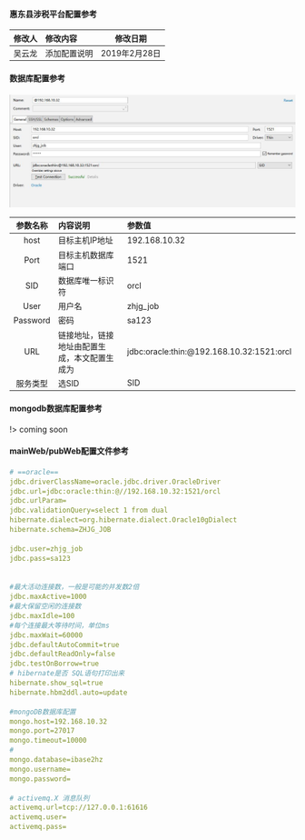 #### 惠东县涉税平台配置参考
  
| 修改人 | 修改内容   |      修改日期      |
|:----------:|:----------|:-------------:|
| 吴云龙| 添加配置说明| 2019年2月28日|


#### 数据库配置参考
![数据库配置参考](32数据库.jpg)

| 参数名称 | 内容说明|参数值
|:----------:|:----------|:----------|
|host|目标主机IP地址|192.168.10.32|
|Port|目标主机数据库端口|1521|
|SID|数据库唯一标识符|orcl|
|User|用户名|zhjg_job|
|Password|密码|sa123|
|URL|链接地址，链接地址由配置生成，本文配置生成为|jdbc:oracle:thin:@192.168.10.32:1521:orcl|
|服务类型|选SID| SID|

#### mongodb数据库配置参考

!> coming soon


#### mainWeb/pubWeb配置文件参考

```yaml
# ==oracle==
jdbc.driverClassName=oracle.jdbc.driver.OracleDriver
jdbc.url=jdbc:oracle:thin:@//192.168.10.32:1521/orcl
jdbc.urlParam=
jdbc.validationQuery=select 1 from dual
hibernate.dialect=org.hibernate.dialect.Oracle10gDialect
hibernate.schema=ZHJG_JOB

jdbc.user=zhjg_job
jdbc.pass=sa123


#最大活动连接数，一般是可能的并发数2倍
jdbc.maxActive=1000
#最大保留空闲的连接数
jdbc.maxIdle=100
#每个连接最大等待时间，单位ms
jdbc.maxWait=60000
jdbc.defaultAutoCommit=true
jdbc.defaultReadOnly=false
jdbc.testOnBorrow=true
# hibernate是否 SQL语句打印出来
hibernate.show_sql=true
hibernate.hbm2ddl.auto=update

#mongoDB数据库配置
mongo.host=192.168.10.32
mongo.port=27017
mongo.timeout=10000
#
mongo.database=ibase2hz
mongo.username=
mongo.password=

# activemq.X 消息队列
activemq.url=tcp://127.0.0.1:61616
activemq.user=
activemq.pass=
```
